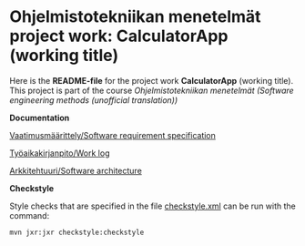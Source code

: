 # Ohjelmistotekniikan menetelmät project work: CalculatorApp (working title)

Here is the **README-file** for the project work **CalculatorApp** (working title). This project is part of the course *Ohjelmistotekniikan menetelmät (Software engineering methods (unofficial translation))*

**Documentation**

[Vaatimusmäärittely/Software requirement specification](https://github.com/Jsos17/otm-harjoitustyo/blob/master/dokumentointi/vaatimusmaarittely.md)

[Työaikakirjanpito/Work log](https://github.com/Jsos17/otm-harjoitustyo/blob/master/dokumentointi/tyoaikakirjanpito.md)

[Arkkitehtuuri/Software architecture](https://github.com/Jsos17/otm-harjoitustyo/blob/master/dokumentointi/arkkitehtuuri.md)

**Checkstyle**

Style checks that are specified in the file [checkstyle.xml](https://github.com/Jsos17/otm-harjoitustyo/blob/master/CalculatorApp/checkstyle.xml) can be run with the command:

    mvn jxr:jxr checkstyle:checkstyle
